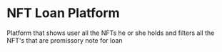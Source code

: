 # NFT Loan Platform

Platform that shows user all the NFTs he or she holds and filters all the NFT's that are promissory note for loan